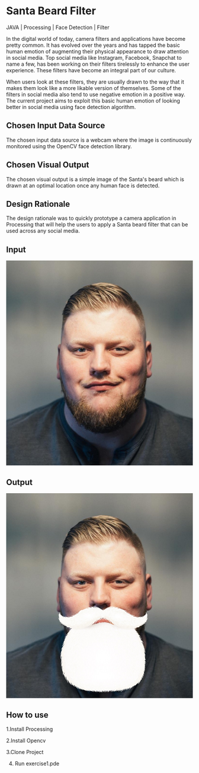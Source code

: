 
# Santa Beard Filter

JAVA | Processing | Face Detection | Filter

In the digital world of today, camera filters and applications have become pretty common. It has evolved over the years and has tapped the basic human emotion of augmenting their physical appearance to draw attention in social media. Top social media like Instagram, Facebook, Snapchat to name a few, has been working on their filters tirelessly to enhance the user experience. These filters have become an integral part of our culture. 

When users look at these filters, they are usually drawn to the way that it makes them look like a more likable version of themselves. Some of the filters in social media also tend to use negative emotion in a positive way. The current project aims to exploit this basic human emotion of looking better in social media using face detection algorithm. 

## Chosen Input Data Source
The chosen input data source is a webcam where the image is continuously monitored using the OpenCV face detection library. 

## Chosen Visual Output
The chosen visual output is a simple image of the Santa's beard which is drawn at an optimal location once any human face is detected. 

## Design Rationale
The design rationale was to quickly prototype a camera application in Processing that will help the users to apply a Santa beard filter that can be used across any social media. 


## Input
<p align="center">
  <img src="input.jpg" alt="Input"
       >

</p>

## Output

<p align="center">
  <img src="output.jpg" alt="Output"
       >

</p>


## How to use
1.Install Processing  

2.Install Opencv 

3.Clone Project

4. Run exercise1.pde
